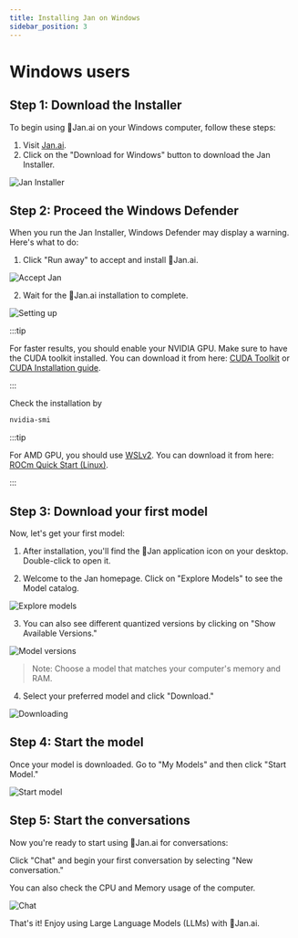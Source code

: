 ```yaml
---
title: Installing Jan on Windows
sidebar_position: 3
---
```


# Windows users
## Step 1: Download the Installer
To begin using 👋Jan.ai on your Windows computer, follow these steps:

1. Visit [Jan.ai](https://jan.ai/).
2. Click on the "Download for Windows" button to download the Jan Installer.

![Jan Installer](img/jan-download.png)

## Step 2: Proceed the Windows Defender

When you run the Jan Installer, Windows Defender may display a warning. Here's what to do:

1. Click "Run away" to accept and install 👋Jan.ai.

![Accept Jan](img/window-defender.png)

2. Wait for the 👋Jan.ai installation to complete.

![Setting up](img/set-up.png)

:::tip

For faster results, you should enable your NVIDIA GPU. Make sure to have the CUDA toolkit installed. You can download it from here: [CUDA Toolkit](https://developer.nvidia.com/cuda-downloads) or [CUDA Installation guide](https://docs.nvidia.com/cuda/cuda-installation-guide-microsoft-windows/index.html#verify-you-have-a-cuda-capable-gpu).

:::

Check the installation by

```bash
nvidia-smi
```
:::tip

For AMD GPU, you should use [WSLv2](https://learn.microsoft.com/en-us/windows/wsl/install). You can download it from here: [ROCm Quick Start (Linux)](https://rocm.docs.amd.com/en/latest/deploy/linux/quick_start.html).

:::

## Step 3: Download your first model
Now, let's get your first model:

1. After installation, you'll find the 👋Jan application icon on your desktop. Double-click to open it.

2. Welcome to the Jan homepage. Click on "Explore Models" to see the Model catalog.

![Explore models](img/explore-model.png)

3. You can also see different quantized versions by clicking on "Show Available Versions."

![Model versions](img/model-version.png)

> Note: Choose a model that matches your computer's memory and RAM.

4. Select your preferred model and click "Download."

![Downloading](img/downloading.PNG)

## Step 4: Start the model
Once your model is downloaded. Go to "My Models" and then click "Start Model."

![Start model](img/start-model.PNG)

## Step 5: Start the conversations
Now you're ready to start using 👋Jan.ai for conversations:

Click "Chat" and begin your first conversation by selecting "New conversation."

You can also check the CPU and Memory usage of the computer.

![Chat](img/chat.PNG)

That's it! Enjoy using Large Language Models (LLMs) with 👋Jan.ai.